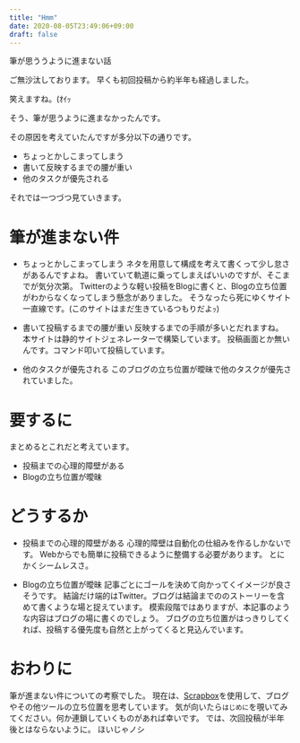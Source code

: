 ```yaml
---
title: "Hmm"
date: 2020-08-05T23:49:06+09:00
draft: false
---
```

筆が思ううように進まない話
<!--more-->

ご無沙汰しております。
早くも初回投稿から約半年も経過しました。

笑えますね。(ｵｲｯ

そう、筆が思うように進まなかったんです。

その原因を考えていたんですが多分以下の通りです。
- ちょっとかしこまってしまう
- 書いて反映するまでの腰が重い
- 他のタスクが優先される

それでは一つづつ見ていきます。

# 筆が進まない件
- ちょっとかしこまってしまう
ネタを用意して構成を考えて書くって少し怠さがあるんですよね。
書いていて軌道に乗ってしまえばいいのですが、そこまでが気分次第。
Twitterのような軽い投稿をBlogに書くと、Blogの立ち位置がわからなくなってしまう懸念がありました。
そうなったら死にゆくサイト一直線です。(このサイトはまだ生きているつもりだよｯ)

- 書いて投稿するまでの腰が重い
反映するまでの手順が多いとだれますね。
本サイトは静的サイトジェネレーターで構築しています。
投稿画面とか無いんです。コマンド叩いて投稿しています。

- 他のタスクが優先される
このブログの立ち位置が曖昧で他のタスクが優先されていました。

# 要するに
まとめるとこれだと考えています。
- 投稿までの心理的障壁がある
- Blogの立ち位置が曖昧

# どうするか
- 投稿までの心理的障壁がある
心理的障壁は自動化の仕組みを作るしかないです。
Webからでも簡単に投稿できるように整備する必要があります。
とにかくシームレスさ。

- Blogの立ち位置が曖昧
記事ごとにゴールを決めて向かってくイメージが良さそうです。
結論だけ端的はTwitter。ブログは結論までののストーリーを含めて書くような場と捉えています。
模索段階ではありますが、本記事のような内容はブログの場に書くのでしょう。
ブログの立ち位置がはっきりしてくれば、投稿する優先度も自然と上がってくると見込んでいます。

# おわりに
筆が進まない件についての考察でした。
現在は、[Scrapbox](https://scrapbox.io/suna-64354306/)を使用して、ブログやその他ツールの立ち位置を思考しています。
気が向いたら`はじめに`を覗いてみてください。何か連鎖していくものがあれば幸いです。
では、次回投稿が半年後とはならないように。
ほいじゃノシ
